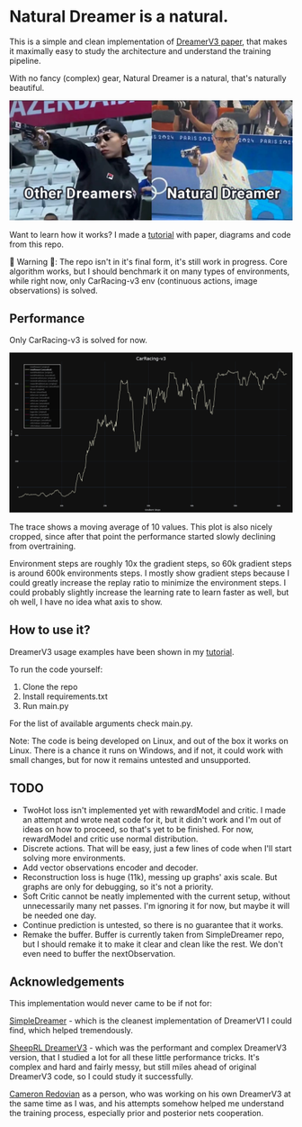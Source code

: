 # Natural Dreamer is a natural.

This is a simple and clean implementation of [DreamerV3 paper](https://arxiv.org/pdf/2301.04104), that makes it maximally easy to study the architecture and understand the training pipeline.

With no fancy (complex) gear, Natural Dreamer is a natural, that's naturally beautiful.

<p align="center">
<img src="additionalMaterials/OthersVsNaturalDreamer.jpg"/>
</p>

Want to learn how it works? I made a [tutorial](https://www.youtube.com/watch?v=viXppDhx4R0) with paper, diagrams and code from this repo.

🚧 Warning 🚧: The repo isn't in it's final form, it's still work in progress. Core algorithm works, but I should benchmark it on many types of environments, while right now, only CarRacing-v3 env (continuous actions, image observations) is solved.


## Performance

Only CarRacing-v3 is solved for now.

<p align="center">
<img src="additionalMaterials/CarRacing-v3.jpg"/>
</p>

The trace shows a moving average of 10 values. This plot is also nicely cropped, since after that point the performance started slowly declining from overtraining.

Environment steps are roughly 10x the gradient steps, so 60k gradient steps is around 600k environments steps. I mostly show gradient steps because I could greatly increase the replay ratio to minimize the environment steps. I could probably slightly increase the learning rate to learn faster as well, but oh well, I have no idea what axis to show.

## How to use it?

DreamerV3 usage examples have been shown in my [tutorial](https://www.youtube.com/watch?v=viXppDhx4R0).

To run the code yourself:
1. Clone the repo
2. Install requirements.txt
3. Run main.py

For the list of available arguments check main.py.

Note: The code is being developed on Linux, and out of the box it works on Linux. There is a chance it runs on Windows, and if not, it could work with small changes, but for now it remains untested and unsupported.

## TODO

- TwoHot loss isn't implemented yet with rewardModel and critic. I made an attempt and wrote neat code for it, but it didn't work and I'm out of ideas on how to proceed, so that's yet to be finished. For now, rewardModel and critic use normal distribution.
- Discrete actions. That will be easy, just a few lines of code when I'll start solving more environments.
- Add vector observations encoder and decoder.
- Reconstruction loss is huge (11k), messing up graphs' axis scale. But graphs are only for debugging, so it's not a priority.
- Soft Critic cannot be neatly implemented with the current setup, without unnecessarily many net passes. I'm ignoring it for now, but maybe it will be needed one day.
- Continue prediction is untested, so there is no guarantee that it works.
- Remake the buffer. Buffer is currently taken from SimpleDreamer repo, but I should remake it to make it clear and clean like the rest. We don't even need to buffer the nextObservation.


## Acknowledgements

This implementation would never came to be if not for:

[SimpleDreamer](https://github.com/kc-ml2/SimpleDreamer) - which is the cleanest implementation of DreamerV1 I could find, which helped tremendously.

[SheepRL DreamerV3](https://github.com/Eclectic-Sheep/sheeprl) - which was the performant and complex DreamerV3 version, that I studied a lot for all these little performance tricks. It's complex and hard and fairly messy, but still miles ahead of original DreamerV3 code, so I could study it successfully.

[Cameron Redovian](https://github.com/naivoder) as a person, who was working on his own DreamerV3 at the same time as I was, and his attempts somehow helped me understand the training process, especially prior and posterior nets cooperation.
